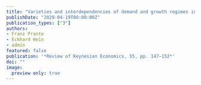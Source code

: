 ```yaml
---
title: "Varieties and interdependencies of demand and growth regimes in finance-dominated capitalism: a Post-Keynesian two-country stock–flow consistent simulation approach"
publishDate: "2029-04-19T00:00:00Z"
publication_types: ["3"]
authors:
- Franz Prante
- Eckhard Hein
- admin
featured: false
publication: '*Review of Keynesian Economics, 55, pp. 147–152*'
doi: ""
image: 
  preview only: true
---
```


